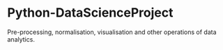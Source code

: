 # Python-DataScienceProject
Pre-processing, normalisation, visualisation and other operations of data analytics.
